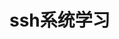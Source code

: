 <!--
 * @Author: lizhiyuan
 * @Date: 2021-01-19 18:31:53
 * @LastEditors: lizhiyuan
 * @LastEditTime: 2021-01-19 18:32:21
-->

# ssh系统学习

